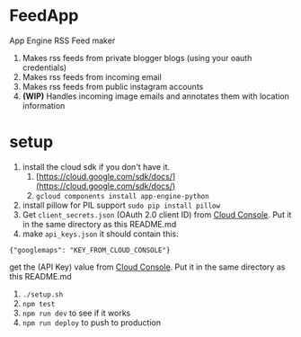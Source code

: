 # FeedApp
App Engine RSS Feed maker

1. Makes rss feeds from private blogger blogs (using your oauth credentials)
1. Makes rss feeds from incoming email
1. Makes rss feeds from public instagram accounts
1. **(WIP)** Handles incoming image emails and annotates them with location information

# setup

1. install the cloud sdk if you don't have it.
   1. [https://cloud.google.com/sdk/docs/](https://cloud.google.com/sdk/docs/)
   1. `gcloud components install app-engine-python`
1. install pillow for PIL support `sudo pip install pillow`
1. Get `client_secrets.json` (OAuth 2.0 client ID) from [Cloud  Console](https://console.cloud.google.com/apis/credentials). Put it in the same directory as this README.md
1. make `api_keys.json` it should contain this:

 `{"googlemaps": "KEY_FROM_CLOUD_CONSOLE"}`

 get the (API Key) value from [Cloud Console](https://console.cloud.google.com/apis/credentials). Put it in the same directory as this README.md
1. `./setup.sh`
1. `npm test`
1. `npm run dev` to see if it works
1. `npm run deploy` to push to production
